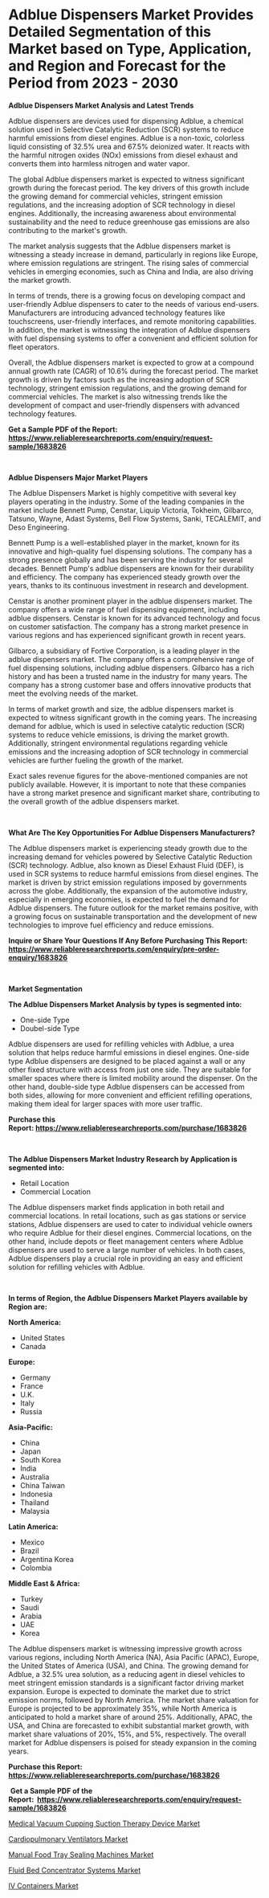 <p><h1>Adblue Dispensers Market Provides Detailed Segmentation of this Market based on Type, Application, and Region and Forecast for the Period from 2023 - 2030</h1></p><p><strong>Adblue Dispensers Market Analysis and Latest Trends</strong></p>
<p><p>Adblue dispensers are devices used for dispensing Adblue, a chemical solution used in Selective Catalytic Reduction (SCR) systems to reduce harmful emissions from diesel engines. Adblue is a non-toxic, colorless liquid consisting of 32.5% urea and 67.5% deionized water. It reacts with the harmful nitrogen oxides (NOx) emissions from diesel exhaust and converts them into harmless nitrogen and water vapor.</p><p>The global Adblue dispensers market is expected to witness significant growth during the forecast period. The key drivers of this growth include the growing demand for commercial vehicles, stringent emission regulations, and the increasing adoption of SCR technology in diesel engines. Additionally, the increasing awareness about environmental sustainability and the need to reduce greenhouse gas emissions are also contributing to the market's growth.</p><p>The market analysis suggests that the Adblue dispensers market is witnessing a steady increase in demand, particularly in regions like Europe, where emission regulations are stringent. The rising sales of commercial vehicles in emerging economies, such as China and India, are also driving the market growth.</p><p>In terms of trends, there is a growing focus on developing compact and user-friendly Adblue dispensers to cater to the needs of various end-users. Manufacturers are introducing advanced technology features like touchscreens, user-friendly interfaces, and remote monitoring capabilities. In addition, the market is witnessing the integration of Adblue dispensers with fuel dispensing systems to offer a convenient and efficient solution for fleet operators.</p><p>Overall, the Adblue dispensers market is expected to grow at a compound annual growth rate (CAGR) of 10.6% during the forecast period. The market growth is driven by factors such as the increasing adoption of SCR technology, stringent emission regulations, and the growing demand for commercial vehicles. The market is also witnessing trends like the development of compact and user-friendly dispensers with advanced technology features.</p></p>
<p><strong>Get a Sample PDF of the Report:&nbsp; <a href="https://www.reliableresearchreports.com/enquiry/request-sample/1683826">https://www.reliableresearchreports.com/enquiry/request-sample/1683826</a></strong></p>
<p>&nbsp;</p>
<p><strong>Adblue Dispensers Major Market Players</strong></p>
<p><p>The Adblue Dispensers Market is highly competitive with several key players operating in the industry. Some of the leading companies in the market include Bennett Pump, Censtar, Liquip Victoria, Tokheim, Gilbarco, Tatsuno, Wayne, Adast Systems, Bell Flow Systems, Sanki, TECALEMIT, and Deso Engineering.</p><p>Bennett Pump is a well-established player in the market, known for its innovative and high-quality fuel dispensing solutions. The company has a strong presence globally and has been serving the industry for several decades. Bennett Pump's adblue dispensers are known for their durability and efficiency. The company has experienced steady growth over the years, thanks to its continuous investment in research and development.</p><p>Censtar is another prominent player in the adblue dispensers market. The company offers a wide range of fuel dispensing equipment, including adblue dispensers. Censtar is known for its advanced technology and focus on customer satisfaction. The company has a strong market presence in various regions and has experienced significant growth in recent years.</p><p>Gilbarco, a subsidiary of Fortive Corporation, is a leading player in the adblue dispensers market. The company offers a comprehensive range of fuel dispensing solutions, including adblue dispensers. Gilbarco has a rich history and has been a trusted name in the industry for many years. The company has a strong customer base and offers innovative products that meet the evolving needs of the market.</p><p>In terms of market growth and size, the adblue dispensers market is expected to witness significant growth in the coming years. The increasing demand for adblue, which is used in selective catalytic reduction (SCR) systems to reduce vehicle emissions, is driving the market growth. Additionally, stringent environmental regulations regarding vehicle emissions and the increasing adoption of SCR technology in commercial vehicles are further fueling the growth of the market.</p><p>Exact sales revenue figures for the above-mentioned companies are not publicly available. However, it is important to note that these companies have a strong market presence and significant market share, contributing to the overall growth of the adblue dispensers market.</p></p>
<p>&nbsp;</p>
<p><strong>What Are The Key Opportunities For Adblue Dispensers Manufacturers?</strong></p>
<p><p>The Adblue dispensers market is experiencing steady growth due to the increasing demand for vehicles powered by Selective Catalytic Reduction (SCR) technology. Adblue, also known as Diesel Exhaust Fluid (DEF), is used in SCR systems to reduce harmful emissions from diesel engines. The market is driven by strict emission regulations imposed by governments across the globe. Additionally, the expansion of the automotive industry, especially in emerging economies, is expected to fuel the demand for Adblue dispensers. The future outlook for the market remains positive, with a growing focus on sustainable transportation and the development of new technologies to improve fuel efficiency and reduce emissions.</p></p>
<p><strong>Inquire or Share Your Questions If Any Before Purchasing This Report: <a href="https://www.reliableresearchreports.com/enquiry/pre-order-enquiry/1683826">https://www.reliableresearchreports.com/enquiry/pre-order-enquiry/1683826</a></strong></p>
<p>&nbsp;</p>
<p><strong>Market Segmentation</strong></p>
<p><strong>The Adblue Dispensers Market Analysis by types is segmented into:</strong></p>
<p><ul><li>One-side Type</li><li>Doubel-side Type</li></ul></p>
<p><p>Adblue dispensers are used for refilling vehicles with Adblue, a urea solution that helps reduce harmful emissions in diesel engines. One-side type Adblue dispensers are designed to be placed against a wall or any other fixed structure with access from just one side. They are suitable for smaller spaces where there is limited mobility around the dispenser. On the other hand, double-side type Adblue dispensers can be accessed from both sides, allowing for more convenient and efficient refilling operations, making them ideal for larger spaces with more user traffic.</p></p>
<p><strong>Purchase this Report:&nbsp;<a href="https://www.reliableresearchreports.com/purchase/1683826">https://www.reliableresearchreports.com/purchase/1683826</a></strong></p>
<p>&nbsp;</p>
<p><strong>The Adblue Dispensers Market Industry Research by Application is segmented into:</strong></p>
<p><ul><li>Retail Location</li><li>Commercial Location</li></ul></p>
<p><p>The Adblue dispensers market finds application in both retail and commercial locations. In retail locations, such as gas stations or service stations, Adblue dispensers are used to cater to individual vehicle owners who require Adblue for their diesel engines. Commercial locations, on the other hand, include depots or fleet management centers where Adblue dispensers are used to serve a large number of vehicles. In both cases, Adblue dispensers play a crucial role in providing an easy and efficient solution for refilling vehicles with Adblue.</p></p>
<p>&nbsp;</p>
<p><strong>In terms of Region, the Adblue Dispensers Market Players available by Region are:</strong></p>
<p>
    <p> <strong> North America: </strong>
        <ul>
            <li>United States</li>
            <li>Canada</li>
        </ul>
        </p> 
    <p> <strong> Europe: </strong>
        <ul>
            <li>Germany</li>
            <li>France</li>
            <li>U.K.</li>
            <li>Italy</li>
            <li>Russia</li>
        </ul>
        </p> 
    <p> <strong> Asia-Pacific: </strong>
        <ul>
            <li>China</li>
            <li>Japan</li>
            <li>South Korea</li>
            <li>India</li>
            <li>Australia</li>
            <li>China Taiwan</li>
            <li>Indonesia</li>
            <li>Thailand</li>
            <li>Malaysia</li>
        </ul>
        </p> 
    <p> <strong> Latin America: </strong>
        <ul>
            <li>Mexico</li>
            <li>Brazil</li>
            <li>Argentina Korea</li>
            <li>Colombia</li>
        </ul>
        </p> 
    <p> <strong> Middle East & Africa: </strong>
        <ul>
            <li>Turkey</li>
            <li>Saudi</li>
            <li>Arabia</li>
            <li>UAE</li>
            <li>Korea</li>
        </ul>
    </p>
    </p>
<p><p>The Adblue dispensers market is witnessing impressive growth across various regions, including North America (NA), Asia Pacific (APAC), Europe, the United States of America (USA), and China. The growing demand for Adblue, a 32.5% urea solution, as a reducing agent in diesel vehicles to meet stringent emission standards is a significant factor driving market expansion. Europe is expected to dominate the market due to strict emission norms, followed by North America. The market share valuation for Europe is projected to be approximately 35%, while North America is anticipated to hold a market share of around 25%. Additionally, APAC, the USA, and China are forecasted to exhibit substantial market growth, with market share valuations of 20%, 15%, and 5%, respectively. The overall market for Adblue dispensers is poised for steady expansion in the coming years.</p></p>
<p><strong>Purchase this Report: <a href="https://www.reliableresearchreports.com/purchase/1683826">https://www.reliableresearchreports.com/purchase/1683826</a></strong></p>
<p>&nbsp;<strong>Get a Sample PDF of the Report:&nbsp;&nbsp;<a href="https://www.reliableresearchreports.com/enquiry/request-sample/1683826">https://www.reliableresearchreports.com/enquiry/request-sample/1683826</a></strong></p>
<p><strong></strong></p>
<p><p><a href="https://www.linkedin.com/pulse/medical-vacuum-cupping-suction-therapy-device-market-research-dob2c/">Medical Vacuum Cupping Suction Therapy Device Market</a></p><p><a href="https://www.linkedin.com/pulse/cardiopulmonary-ventilators-market-size-global-industry-7bkcc/">Cardiopulmonary Ventilators Market</a></p><p><a href="https://medium.com/@jinkhatum1452/analyzing-manual-food-tray-sealing-machines-market-global-industry-perspective-and-forecast-2023-8eefa0816463">Manual Food Tray Sealing Machines Market</a></p><p><a href="https://medium.com/@zaidjeet11730/analyzing-fluid-bed-concentrator-systems-market-global-industry-perspective-and-forecast-2023-to-a93348a485e8">Fluid Bed Concentrator Systems Market</a></p><p><a href="https://www.linkedin.com/pulse/iv-containers-market-provides-comprehensive-analysis-including-5sdtc/">IV Containers Market</a></p></p>